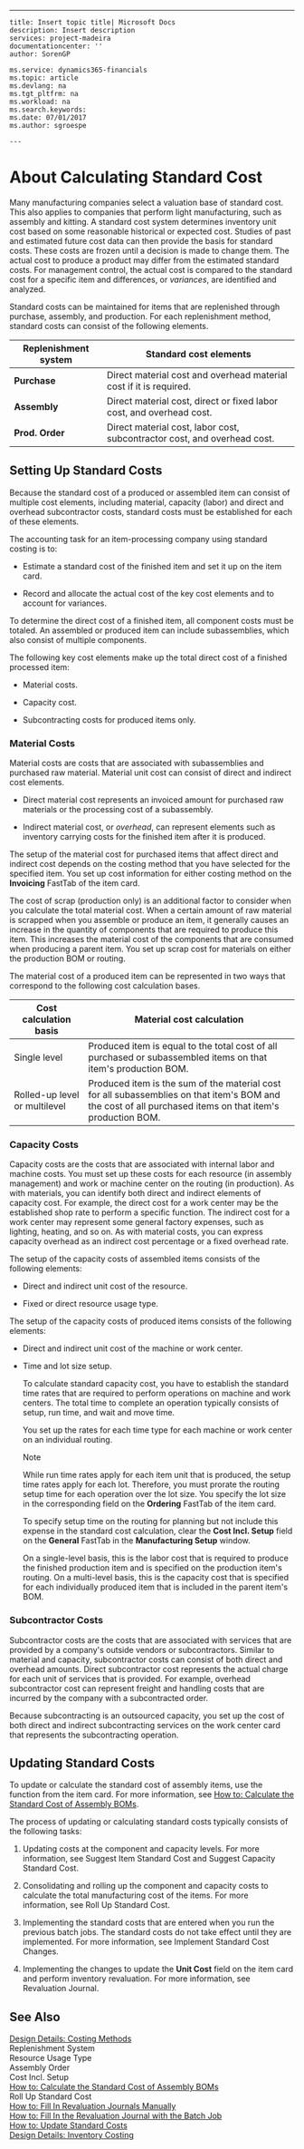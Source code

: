 ---
    title: Insert topic title| Microsoft Docs
    description: Insert description
    services: project-madeira
    documentationcenter: ''
    author: SorenGP

    ms.service: dynamics365-financials
    ms.topic: article
    ms.devlang: na
    ms.tgt_pltfrm: na
    ms.workload: na
    ms.search.keywords:
    ms.date: 07/01/2017
    ms.author: sgroespe

    ---
# About Calculating Standard Cost
Many manufacturing companies select a valuation base of standard cost. This also applies to companies that perform light manufacturing, such as assembly and kitting. A standard cost system determines inventory unit cost based on some reasonable historical or expected cost. Studies of past and estimated future cost data can then provide the basis for standard costs. These costs are frozen until a decision is made to change them. The actual cost to produce a product may differ from the estimated standard costs. For management control, the actual cost is compared to the standard cost for a specific item and differences, or *variances*, are identified and analyzed.  
  
 Standard costs can be maintained for items that are replenished through purchase, assembly, and production. For each replenishment method, standard costs can consist of the following elements.  
  
|Replenishment system|Standard cost elements|  
|--------------------------|----------------------------|  
|**Purchase**|Direct material cost and overhead material cost if it is required.|  
|**Assembly**|Direct material cost, direct or fixed labor cost, and overhead cost.|  
|**Prod. Order**|Direct material cost, labor cost, subcontractor cost, and overhead cost.|  
  
## Setting Up Standard Costs  
 Because the standard cost of a produced or assembled item can consist of multiple cost elements, including material, capacity \(labor\) and direct and overhead subcontractor costs, standard costs must be established for each of these elements.  
  
 The accounting task for an item-processing company using standard costing is to:  
  
-   Estimate a standard cost of the finished item and set it up on the item card.  
  
-   Record and allocate the actual cost of the key cost elements and to account for variances.  
  
 To determine the direct cost of a finished item, all component costs must be totaled. An assembled or produced item can include subassemblies, which also consist of multiple components.  
  
 The following key cost elements make up the total direct cost of a finished processed item:  
  
-   Material costs.  
  
-   Capacity cost.  
  
-   Subcontracting costs for produced items only.  
  
### Material Costs  
 Material costs are costs that are associated with subassemblies and purchased raw material. Material unit cost can consist of direct and indirect cost elements.  
  
-   Direct material cost represents an invoiced amount for purchased raw materials or the processing cost of a subassembly.  
  
-   Indirect material cost, or *overhead*, can represent elements such as inventory carrying costs for the finished item after it is produced.  
  
 The setup of the material cost for purchased items that affect direct and indirect cost depends on the costing method that you have selected for the specified item. You set up cost information for either costing method on the **Invoicing** FastTab of the item card.  
  
 The cost of scrap \(production only\) is an additional factor to consider when you calculate the total material cost. When a certain amount of raw material is scrapped when you assemble or produce an item, it generally causes an increase in the quantity of components that are required to produce this item. This increases the material cost of the components that are consumed when producing a parent item. You set up scrap cost for materials on either the production BOM or routing.  
  
 The material cost of a produced item can be represented in two ways that correspond to the following cost calculation bases.  
  
|Cost calculation basis|Material cost calculation|  
|----------------------------|-------------------------------|  
|Single level|Produced item is equal to the total cost of all purchased or subassembled items on that item's production BOM.|  
|Rolled-up level or multilevel|Produced item is the sum of the material cost for all subassemblies on that item's BOM and the cost of all purchased items on that item's production BOM.|  
  
### Capacity Costs  
 Capacity costs are the costs that are associated with internal labor and machine costs. You must set up these costs for each resource \(in assembly management\) and work or machine center on the routing \(in production\). As with materials, you can identify both direct and indirect elements of capacity cost. For example, the direct cost for a work center may be the established shop rate to perform a specific function. The indirect cost for a work center may represent some general factory expenses, such as lighting, heating, and so on. As with material costs, you can express capacity overhead as an indirect cost percentage or a fixed overhead rate.  
  
 The setup of the capacity costs of assembled items consists of the following elements:  
  
-   Direct and indirect unit cost of the resource.  
  
-   Fixed or direct resource usage type.  
  
 The setup of the capacity costs of produced items consists of the following elements:  
  
-   Direct and indirect unit cost of the machine or work center.  
  
-   Time and lot size setup.  
  
     To calculate standard capacity cost, you have to establish the standard time rates that are required to perform operations on machine and work centers. The total time to complete an operation typically consists of setup, run time, and wait and move time.  
  
     You set up the rates for each time type for each machine or work center on an individual routing.  
  
    > [!NOTE]  
    >  While run time rates apply for each item unit that is produced, the setup time rates apply for each lot. Therefore, you must prorate the routing setup time for each operation over the lot size. You specify the lot size in the corresponding field on the **Ordering** FastTab of the item card.  
  
     To specify setup time on the routing for planning but not include this expense in the standard cost calculation, clear the **Cost Incl. Setup** field on the  **General** FastTab in the **Manufacturing Setup** window.  
  
     On a single-level basis, this is the labor cost that is required to produce the finished production item and is specified on the production item's routing. On a multi-level basis, this is the capacity cost that is specified for each individually produced item that is included in the parent item's BOM.  
  
### Subcontractor Costs  
 Subcontractor costs are the costs that are associated with services that are provided by a company's outside vendors or subcontractors. Similar to material and capacity, subcontractor costs can consist of both direct and overhead amounts. Direct subcontractor cost represents the actual charge for each unit of services that is provided. For example, overhead subcontractor cost can represent freight and handling costs that are incurred by the company with a subcontracted order.  
  
 Because subcontracting is an outsourced capacity, you set up the cost of both direct and indirect subcontracting services on the work center card that represents the subcontracting operation.  
  
## Updating Standard Costs  
 To update or calculate the standard cost of assembly items, use the function from the item card. For more information, see [How to: Calculate the Standard Cost of Assembly BOMs](../how-to-calculate-the-standard-cost-of-assembly-boms.md).  
  
 The process of updating or calculating standard costs typically consists of the following tasks:  
  
1.  Updating costs at the component and capacity levels. For more information, see Suggest Item Standard Cost and Suggest Capacity Standard Cost.  
  
2.  Consolidating and rolling up the component and capacity costs to calculate the total manufacturing cost of the items. For more information, see Roll Up Standard Cost.  
  
3.  Implementing the standard costs that are entered when you run the previous batch jobs. The standard costs do not take effect until they are implemented. For more information, see Implement Standard Cost Changes.  
  
4.  Implementing the changes to update the **Unit Cost** field on the item card and perform inventory revaluation. For more information, see Revaluation Journal.  
  
## See Also  
 [Design Details: Costing Methods](design-details-costing-methods.md)   
 Replenishment System   
 Resource Usage Type   
 Assembly Order   
 Cost Incl. Setup   
 [How to: Calculate the Standard Cost of Assembly BOMs](../how-to-calculate-the-standard-cost-of-assembly-boms.md)   
 Roll Up Standard Cost   
 [How to: Fill In Revaluation Journals Manually](../how-to-fill-in-revaluation-journals-manually.md)   
 [How to: Fill In the Revaluation Journal with the Batch Job](../how-to-fill-in-the-revaluation-journal-with-the-batch-job.md)   
 [How to: Update Standard Costs](../how-to-update-standard-costs.md)   
 [Design Details: Inventory Costing](design-details-inventory-costing.md)